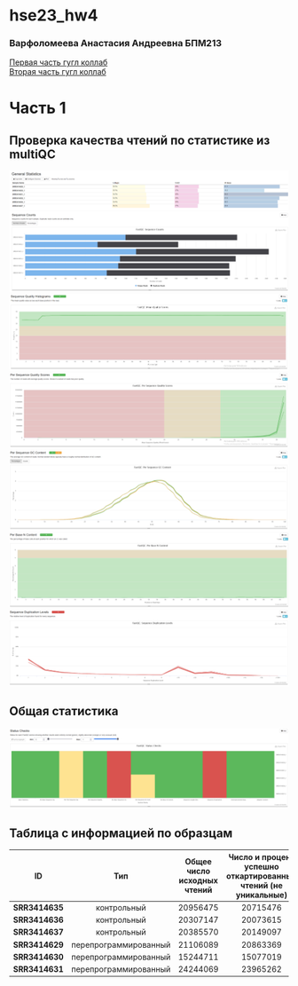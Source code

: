 # hse23_hw4
### Варфоломеева Анастасия Андреевна БПМ213

[Первая часть гугл коллаб](https://colab.research.google.com/drive/1sTSTh4nLfHB53qzvCqKi-JUNj6B4wihR?usp=sharing)\
[Вторая часть гугл коллаб](https://colab.research.google.com/drive/1YX1H1b6VNwT92D4yjwjuDtKo3luvOUFV?usp=sharing)


# Часть 1

## Проверка качества чтений по статистике из multiQC
![image](https://github.com/switerElly/hse23_hw4/blob/main/img/1.png)
![image](https://github.com/switerElly/hse23_hw4/blob/main/img/2.png)
![image](https://github.com/switerElly/hse23_hw4/blob/main/img/3.png)
![image](https://github.com/switerElly/hse23_hw4/blob/main/img/4.png)
![image](https://github.com/switerElly/hse23_hw4/blob/main/img/5.png)
![image](https://github.com/switerElly/hse23_hw4/blob/main/img/6.png)
![image](https://github.com/switerElly/hse23_hw4/blob/main/img/7.png)


## Общая статистика
![image](https://github.com/switerElly/hse23_hw4/blob/main/img/8.png)


## Таблица с информацией по образцам  
| ID | Тип | Общее число исходных чтений | Число и процент успешно откартированных чтений (не уникальные) | Число и процент успешно откартированных чтений (уникальные) | Общее число чтений, попавших на гены |
|----------|:----------:|:----------------:|:----------------:|:----------------:|:----------------:|
| **SRR3414635** | контрольный | 20956475  | 20715476 | 98.85% | 18637053 | 87.1% | 16049609 |
| **SRR3414636** | контрольный | 20307147  | 20073615 | 98.85% | 18032679 | 86.5% | 11465324 |
| **SRR3414637** | контрольный | 20385570  | 20149097 | 98.84% | 18043406 | 86.3% | 18408851 |
| **SRR3414629** | перепрограммированный | 21106089  | 20863369 | 98.86% | 18573565 | 88.0% | 16275997 |
| **SRR3414630** | перепрограммированный | 15244711  | 15077019 | 98.90% | 13320505 | 87.8% | 15757580 |
| **SRR3414631** | перепрограммированный | 24244069  | 23965262 | 98.85% | 21159606 | 87.5% | 15736978 |

